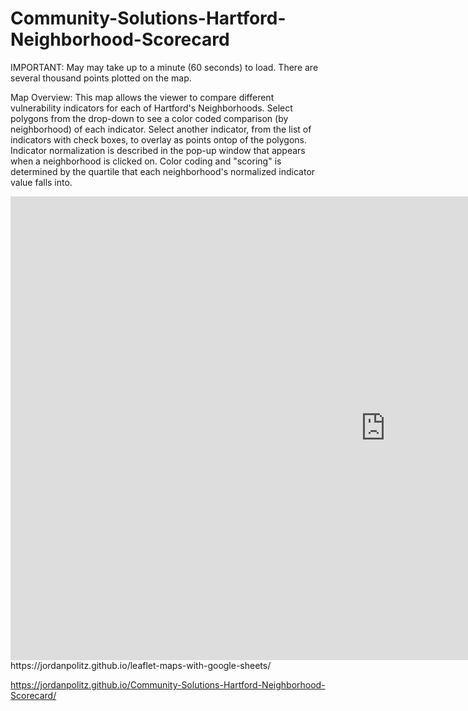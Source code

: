 # Community-Solutions-Hartford-Neighborhood-Scorecard

IMPORTANT: May may take up to a minute (60 seconds) to load. There are several thousand points plotted on the map.

Map Overview: This map allows the viewer to compare different vulnerability indicators for each of Hartford's Neighborhoods. Select polygons from the drop-down to see a color coded comparison (by neighborhood) of each indicator. Select another indicator, from the list of indicators with check boxes, to overlay as points ontop of the polygons. Indicator normalization is described in the pop-up window that appears when a neighborhood is clicked on. Color coding and "scoring" is determined by the quartile that each neighborhood's normalized indicator value falls into.

<iframe width="1200" height="742" seamless frameborder="0" scrolling="no" src="https://jordanpolitz.github.io/leaflet-maps-with-google-sheets"></iframe>
https://jordanpolitz.github.io/leaflet-maps-with-google-sheets/

https://jordanpolitz.github.io/Community-Solutions-Hartford-Neighborhood-Scorecard/

